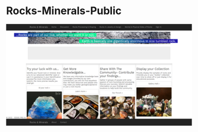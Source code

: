 # Rocks-Minerals-Public
 
![planned front main view](https://github.com/EdwardFeldman/Rocks-Minerals-Public/blob/24fc6d5f703645bdc29ed783b4bd00ccea14e9e0/planned-front.png?raw=true "Optional Title")
